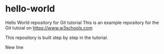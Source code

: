 # hello-world

Hello World repository for Git tutorial
This is an example repository for the Git tutoial on https://www.w3schools.com

This repository is built step by step in the tutorial.

New line

